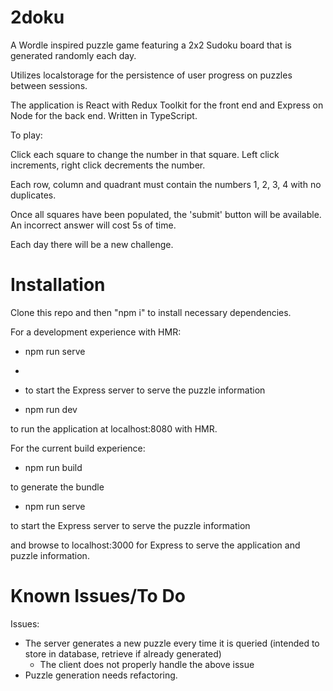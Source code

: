 # 2doku

A Wordle inspired puzzle game featuring a 2x2 Sudoku board that is generated randomly each day.

Utilizes localstorage for the persistence of user progress on puzzles between sessions.

The application is React with Redux Toolkit for the front end and Express on Node for the back end. Written in TypeScript.

To play: 

Click each square to change the number in that square. Left click increments, right click decrements the number.

Each row, column and quadrant must contain the numbers 1, 2, 3, 4 with no duplicates.

Once all squares have been populated, the 'submit' button will be available. An incorrect answer will cost 5s of time.

Each day there will be a new challenge.


# Installation

Clone this repo and then "npm i" to install necessary dependencies.

For a development experience with HMR:

* npm run serve
* 
* to start the Express server to serve the puzzle information

* npm run dev


to run the application at localhost:8080 with HMR.

For the current build experience:

* npm run build


to generate the bundle

* npm run serve


to start the Express server to serve the puzzle information

and browse to localhost:3000 for Express to serve the application and puzzle information.


# Known Issues/To Do

Issues:
- The server generates a new puzzle every time it is queried (intended to store in database, retrieve if already generated)
  - The client does not properly handle the above issue
- Puzzle generation needs refactoring.
